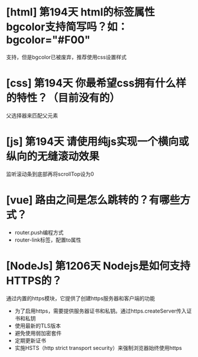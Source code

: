 # [html] 第194天 html的标签属性bgcolor支持简写吗？如：bgcolor="#F00"

支持，但是bgcolor已被废弃，推荐使用css设置样式

# [css] 第194天 你最希望css拥有什么样的特性？（目前没有的）

父选择器来匹配父元素

# [js] 第194天 请使用纯js实现一个横向或纵向的无缝滚动效果

监听滚动条到底部再将scrollTop设为0

# [vue] 路由之间是怎么跳转的？有哪些方式？

- router.push编程方式
- router-link标签，配置to属性

# [NodeJs] 第1206天 Nodejs是如何支持HTTPS的？

通过内置的https模块，它提供了创建https服务器和客户端的功能

- 为了启用https，需要提供服务器证书和私钥。通过https.createServer传入证书和私钥
- 使用最新的TLS版本
- 避免使用弱加密套件
- 定期更新证书
- 实施HSTS（http strict transport security）来强制浏览器始终使用https
